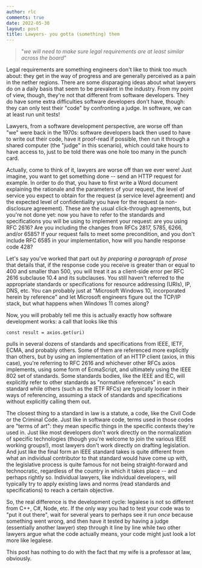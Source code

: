 ```yaml
---
author: rlc
comments: true
date: 2022-05-30
layout: post
title: Lawyers- you gotta (something) them
---
```

> "*we will need to make sure legal requirements are at least similar across the board*"

Legal requirements are something engineers don't like to think too much about: they get in the way of progress and are generally perceived as a pain in the nether regions. There are some disparaging ideas about what lawyers do on a daily basis that seem to be prevalent in the industry. From my point of view, though, they're not that different from software developers. They do have some extra difficulties software developers don't have, though: they can only test their "code" by confronting a judge. In software, we can at least run unit tests!
<!--more-->
Lawyers, from a software development perspective, are worse off than "we" were back in the 1970s: software developers back then used to have to write out their code, have it proof-read if possible, then run it through a shared computer (the "judge" in this scenario), which could take hours to have access to, just to be told there was one hole too many in the punch card.

Actually, come to think of it, lawyers are worse off than we ever were! Just imagine, you want to get something done -- send an HTTP request for example. In order to do that, you have to first write a Word document explaining the rationale and the parameters of your request, the level of service you expect to obtain for the request (a service level agreement) and the expected level of confidentiality you have for the request (a non-disclosure agreement). These are the usual click-through agreements, but you're not done yet: now you have to refer to the standards and specifications you will be using to implement your request: are you using RFC 2616? Are you including the changes from RFCs 2817, 5785, 6266, and/or 6585? If your request fails to meet some precondition, and you don't include RFC 6585 in your implementation, how will you handle response code 428?

Let's say you've worked that part out *by preparing a paragraph of prose* that details that, if the response code you receive is greater than or equal to 400 and smaller than 500, you will treat it as a client-side error per RFC 2616 subclause 10.4 and its subclauses. You still haven't referred to the appropriate standards or specifications for resource addressing (URIs), IP, DNS, etc. You can probably just at "Microsoft Windows 10, incorporated herein by reference" and let Microsoft engineers figure out the TCP/IP stack, but what happens when Windows 11 comes along?

Now, you will probably tell me this is actually exactly how software development works: a call that looks like this
```
const result = axios.get(uri)
```
pulls in several dozens of standards and specifications from IEEE, IETF, ECMA, and probably others. Some of them are referenced more explicitly than others, but by using an implementation of an HTTP client (axios, in this case), you're referring to RFC 2616 and whichever other RFCs axios implements, using some form of EcmaScript, and ultimately using the IEEE 802 set of standards. Some standards bodies, like the IEEE and IEC, will explicitly refer to other standards as "normative references" in each standard while others (such as the IETF RFCs) are typically looser in their ways of referencing, assuming a stack of standards and specifications without explicitly calling them out.

The closest thing to a standard in law is a statute, a code, like the Civil Code or the Criminal Code. Just like in software code, terms used in those codes are "terms of art": they mean specific things in the specific contexts they're used in. Just like most developers don't work directly on the normalization of specific technologies (though you're welcome to join the various IEEE working groups!), most lawyers don't work directly on drafting legislation. And just like the final form an IEEE standard takes is quite different from what an individual contributor to that standard would have come up with, the legislative process is quite famous for not being straight-forward and technocratic, regardless of the country in which it takes place -- and perhaps rightly so. Individual lawyers, like individual developers, will typically try to apply existing laws and norms (read standards and specifications) to reach a certain objective.

So, the real difference is the development cycle: legalese is not so different from C++, C#, Node, etc. If the only way you had to test your code was to "put it out there", wait for several years to perhaps see it run *once* because something went wrong, and then have it tested by having a judge (essentially another lawyer) step through it line by line while two other lawyers argue what the code actually means, your code might just look a lot more like legalese.

This post has nothing to do with the fact that my wife is a professor at law, obviously.
